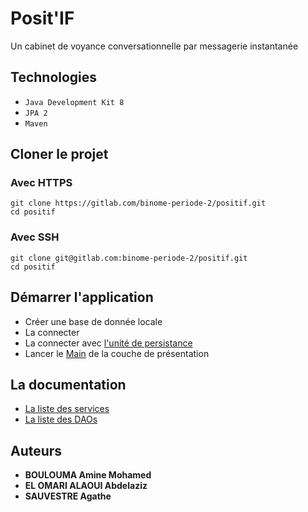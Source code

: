 # Posit'IF

Un cabinet de voyance conversationnelle par messagerie instantanée

## Technologies

* ```Java Development Kit 8```
* ```JPA 2```
* ```Maven ```

## Cloner le projet

### Avec HTTPS

```
git clone https://gitlab.com/binome-periode-2/positif.git
cd positif
```

### Avec SSH

```
git clone git@gitlab.com:binome-periode-2/positif.git
cd positif
```

## Démarrer l'application

* Créer une base de donnée locale
* La connecter
* La connecter avec [l'unité de persistance](./src/main/resources/META-INF/persistence.xml)
* Lancer le [Main](./src/main/java/aaa/dasi/positif/Presentation/Main.java) de la couche de présentation

## La documentation

* [La liste des services](./doc/Liste_des_services.md)
* [La liste des DAOs](./doc/Liste_des_DAOs.md)

## Auteurs

* __BOULOUMA Amine Mohamed__
* __EL OMARI ALAOUI Abdelaziz__
* __SAUVESTRE Agathe__